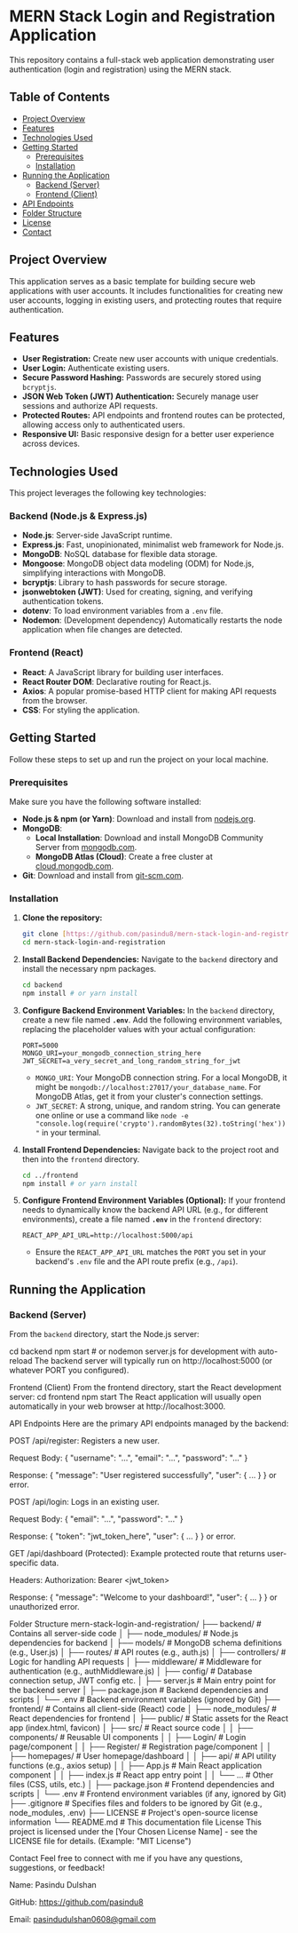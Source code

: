 # MERN Stack Login and Registration Application

This repository contains a full-stack web application demonstrating user authentication (login and registration) using the MERN stack.

## Table of Contents

-   [Project Overview](#project-overview)
-   [Features](#features)
-   [Technologies Used](#technologies-used)
-   [Getting Started](#getting-started)
    -   [Prerequisites](#prerequisites)
    -   [Installation](#installation)
-   [Running the Application](#running-the-application)
    -   [Backend (Server)](#backend-server)
    -   [Frontend (Client)](#frontend-client)
-   [API Endpoints](#api-endpoints)
-   [Folder Structure](#folder-structure)
-   [License](#license)
-   [Contact](#contact)

## Project Overview

This application serves as a basic template for building secure web applications with user accounts. It includes functionalities for creating new user accounts, logging in existing users, and protecting routes that require authentication.

## Features

* **User Registration:** Create new user accounts with unique credentials.
* **User Login:** Authenticate existing users.
* **Secure Password Hashing:** Passwords are securely stored using `bcryptjs`.
* **JSON Web Token (JWT) Authentication:** Securely manage user sessions and authorize API requests.
* **Protected Routes:** API endpoints and frontend routes can be protected, allowing access only to authenticated users.
* **Responsive UI:** Basic responsive design for a better user experience across devices.

## Technologies Used

This project leverages the following key technologies:

### Backend (Node.js & Express.js)

* **Node.js**: Server-side JavaScript runtime.
* **Express.js**: Fast, unopinionated, minimalist web framework for Node.js.
* **MongoDB**: NoSQL database for flexible data storage.
* **Mongoose**: MongoDB object data modeling (ODM) for Node.js, simplifying interactions with MongoDB.
* **bcryptjs**: Library to hash passwords for secure storage.
* **jsonwebtoken (JWT)**: Used for creating, signing, and verifying authentication tokens.
* **dotenv**: To load environment variables from a `.env` file.
* **Nodemon**: (Development dependency) Automatically restarts the node application when file changes are detected.

### Frontend (React)

* **React**: A JavaScript library for building user interfaces.
* **React Router DOM**: Declarative routing for React.js.
* **Axios**: A popular promise-based HTTP client for making API requests from the browser.
* **CSS**: For styling the application.

## Getting Started

Follow these steps to set up and run the project on your local machine.

### Prerequisites

Make sure you have the following software installed:

* **Node.js & npm (or Yarn)**: Download and install from [nodejs.org](https://nodejs.org/).
* **MongoDB**:
    * **Local Installation**: Download and install MongoDB Community Server from [mongodb.com](https://www.mongodb.com/try/download/community).
    * **MongoDB Atlas (Cloud)**: Create a free cluster at [cloud.mongodb.com](https://cloud.mongodb.com/).
* **Git**: Download and install from [git-scm.com](https://git-scm.com/).

### Installation

1.  **Clone the repository:**
    ```bash
    git clone [https://github.com/pasindu8/mern-stack-login-and-registration.git](https://github.com/pasindu8/mern-stack-login-and-registration.git)
    cd mern-stack-login-and-registration
    ```

2.  **Install Backend Dependencies:**
    Navigate to the `backend` directory and install the necessary npm packages.
    ```bash
    cd backend
    npm install # or yarn install
    ```

3.  **Configure Backend Environment Variables:**
    In the `backend` directory, create a new file named **`.env`**. Add the following environment variables, replacing the placeholder values with your actual configuration:
    ```env
    PORT=5000
    MONGO_URI=your_mongodb_connection_string_here
    JWT_SECRET=a_very_secret_and_long_random_string_for_jwt
    ```
    * `MONGO_URI`: Your MongoDB connection string. For a local MongoDB, it might be `mongodb://localhost:27017/your_database_name`. For MongoDB Atlas, get it from your cluster's connection settings.
    * `JWT_SECRET`: A strong, unique, and random string. You can generate one online or use a command like `node -e "console.log(require('crypto').randomBytes(32).toString('hex'))"` in your terminal.

4.  **Install Frontend Dependencies:**
    Navigate back to the project root and then into the `frontend` directory.
    ```bash
    cd ../frontend
    npm install # or yarn install
    ```

5.  **Configure Frontend Environment Variables (Optional):**
    If your frontend needs to dynamically know the backend API URL (e.g., for different environments), create a file named **`.env`** in the `frontend` directory:
    ```env
    REACT_APP_API_URL=http://localhost:5000/api
    ```
    * Ensure the `REACT_APP_API_URL` matches the `PORT` you set in your backend's `.env` file and the API route prefix (e.g., `/api`).

## Running the Application

### Backend (Server)

From the `backend` directory, start the Node.js server:

cd backend
npm start # or nodemon server.js for development with auto-reload
The backend server will typically run on http://localhost:5000 (or whatever PORT you configured).

Frontend (Client)
From the frontend directory, start the React development server:
cd frontend
npm start
The React application will usually open automatically in your web browser at http://localhost:3000.

API Endpoints
Here are the primary API endpoints managed by the backend:

POST /api/register: Registers a new user.

Request Body: { "username": "...", "email": "...", "password": "..." }

Response: { "message": "User registered successfully", "user": { ... } } or error.

POST /api/login: Logs in an existing user.

Request Body: { "email": "...", "password": "..." }

Response: { "token": "jwt_token_here", "user": { ... } } or error.

GET /api/dashboard (Protected): Example protected route that returns user-specific data.

Headers: Authorization: Bearer <jwt_token>

Response: { "message": "Welcome to your dashboard!", "user": { ... } } or unauthorized error.

Folder Structure
mern-stack-login-and-registration/
├── backend/                  # Contains all server-side code
│   ├── node_modules/         # Node.js dependencies for backend
│   ├── models/               # MongoDB schema definitions (e.g., User.js)
│   ├── routes/               # API routes (e.g., auth.js)
│   ├── controllers/          # Logic for handling API requests
│   ├── middleware/           # Middleware for authentication (e.g., authMiddleware.js)
│   ├── config/               # Database connection setup, JWT config etc.
│   ├── server.js             # Main entry point for the backend server
│   ├── package.json          # Backend dependencies and scripts
│   └── .env                  # Backend environment variables (ignored by Git)
├── frontend/                 # Contains all client-side (React) code
│   ├── node_modules/         # React dependencies for frontend
│   ├── public/               # Static assets for the React app (index.html, favicon)
│   ├── src/                  # React source code
│   │   ├── components/       # Reusable UI components
│   │   ├── Login/            # Login page/component
│   │   ├── Register/         # Registration page/component
│   │   ├── homepages/        # User homepage/dashboard
│   │   ├── api/              # API utility functions (e.g., axios setup)
│   │   ├── App.js            # Main React application component
│   │   ├── index.js          # React app entry point
│   │   └── ...               # Other files (CSS, utils, etc.)
│   ├── package.json          # Frontend dependencies and scripts
│   └── .env                  # Frontend environment variables (if any, ignored by Git)
├── .gitignore                # Specifies files and folders to be ignored by Git (e.g., node_modules, .env)
├── LICENSE                   # Project's open-source license information
└── README.md                 # This documentation file
License
This project is licensed under the [Your Chosen License Name] - see the LICENSE file for details.
(Example: "MIT License")

Contact
Feel free to connect with me if you have any questions, suggestions, or feedback!

Name: Pasindu Dulshan

GitHub: https://github.com/pasindu8

Email: pasindudulshan0608@gmail.com
